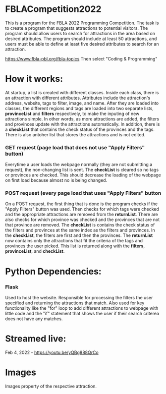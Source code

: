 # FBLACompetition2022

This is a program for the FBLA 2022 Programming Competition. The task is to create a program that suggests attractions to potential visitors. The program should allow users to search for attractions in the area based on desired attributes. The program should include at least 50 attractions, and users must be able to define at least five desired attributes to search for an attraction.

https://www.fbla-pbl.org/fbla-topics Then select "Coding & Programming"

# How it works:

At startup, a list is created with different classes. Inside each class, there is an attraction with different attributes. Attributes include the attraction's address, website, tags to filter, image, and name. After they are loaded into classes, the different regions and tags are loaded into two separate lists, <b>provinceList</b> and <b>filters</b> respectively, to make the inputing of new attractions simple. In other words, as more attractions are added, the filters and provinces update with the attractions automatically. In addition, there is a <b>checkList</b> that contains the check status of the provinces and the tags. There is also antoher list that stores the attractions and is not edited.

<h3>GET request (page load that does not use "Apply Filters" button)</h3>
Everytime a user loads the webpage normally (they are not submitting a request), the non-changing list is sent. The <b>checkList</b> is cleared so no tags or provinces are checked. This should decrease the loading of the webpage on first load because almost no is being changed. 

<h3>POST request (every page load that uses "Apply Filters" button</h3>
On a POST request, the first thing that is done is the program checks if the "Apply Filters" button was used. Then checks for which tags were checked and the appropriate attractions are removed from the <b>returnList</b>. There are also checks for which province was checked and the provinces that are not that province are removed. The <b>checkList</b> is contains the check status of the filters and provinces at the same index as the filters and provinces. In the <b>checkList</b>, the filters are first and then the provinces. The <b>returnList</b> now contains only the attractions that fit the criteria of the tags and provinces the user picked. This list is returned along with the <b>filters</b>, <b>provinceList</b>, and <b>checkList</b>.

# Python Dependencies:

<h3>Flask</h3>
Used to host the website. Responsible for processing the filters the user specified and returning the attractions that match. Also used for key functionality like the "for" loop to add different attractions to webpage with little code and the "if" statement that shows the user if their search criterea does not have any matches.

# Streamed live:

Feb 4, 2022 - https://youtu.be/yQBg888QrCo


# Images

Images property of the respective attraction.
